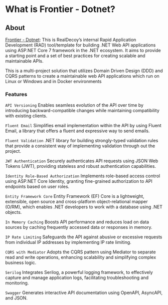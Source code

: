 # What is Frontier - Dotnet?

## About

[Frontier - Dotnet](https://github.com/realdecoy/frontier/tree/development/src/commands/dotnet): This is RealDecoy’s internal Rapid Application Development (RAD) tool/template for building .NET Web API applications using ASP.NET Core 7 framework in the .NET ecosystem. It aims to provide a starting point and a set of best practices for creating scalable and maintainable APIs.

This is a multi-project solution that utilizes Domain Driven Design (DDD) and CQRS patterns to create a maintainable web API applications which run on Linux or Windows and in Docker environments

### Features
`API Versioning` 
Enables seamless evolution of the API over time by introducing backward-compatible changes while maintaining compatibility with existing clients.

`Fluent Email`
Simplifies email implementation within the API by using Fluent Email, a library that offers a fluent and expressive way to send emails.

`Fluent Validation`
.NET library for building strongly-typed validation rules that provide a consistent way of implementing validation through out the project.

`JWT Authentication`
Securely authenticates API requests using JSON Web Tokens (JWT), providing stateless and robust authentication capabilities.

`Identity Role-Based Authorization`
Implements role-based access control using ASP.NET Core Identity, granting fine-grained authorization to API endpoints based on user roles.

`Entity Framework Core`
Entity Framework (EF) Core is a lightweight, extensible, open source and cross-platform object-relational mapper (O/RM), which enables .NET developers to work with a database using .NET objects.

`In Memory Caching`
Boosts API performance and reduces load on data sources by caching frequently accessed data or responses in memory.

`IP Rate Limiting`
Safeguards the API against abusive or excessive requests from individual IP addresses by implementing IP rate limiting.

`CQRS with Mediator`
Adopts the CQRS pattern using Mediator to separate read and write operations, enhancing scalability and simplifying complex business logic.

`Serilog`
Integrates Serilog, a powerful logging framework, to effectively capture and manage application logs, facilitating troubleshooting and monitoring.

`Swagger`
Generates interactive API documentation using OpenAPI, AsyncAPI, and JSON.